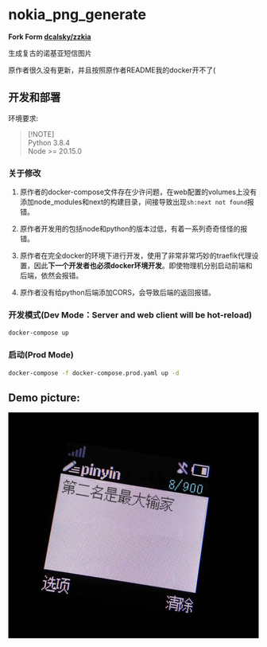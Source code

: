 # nokia_png_generate 

**Fork Form [dcalsky/zzkia](https://github.com/dcalsky/zzkia)**

生成复古的诺基亚短信图片

原作者很久没有更新，并且按照原作者README我的docker开不了(

## 开发和部署

环境要求:
> [!NOTE]\
> Python 3.8.4\
> Node >= 20.15.0

### 关于修改

1. 原作者的docker-compose文件存在少许问题，在web配置的volumes上没有添加node_modules和next的构建目录，间接导致出现`sh:next not found`报错。  

2. 原作者开发用的包括node和python的版本过低，有着一系列奇奇怪怪的报错。  

3. 原作者在完全docker的环境下进行开发，使用了非常非常巧妙的traefik代理设置，因此**下一个开发者也必须docker环境开发**。即使物理机分别启动前端和后端，依然会报错。

4. 原作者没有给python后端添加CORS，会导致后端的返回报错。

### 开发模式(Dev Mode：Server and web client will be hot-reload)

```bash
docker-compose up
```

### 启动(Prod Mode)

```bash
docker-compose -f docker-compose.prod.yaml up -d
```

## Demo picture: 

![](./public/demo.png)